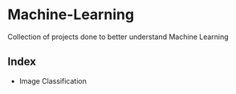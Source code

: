 # Machine-Learning
Collection of projects done to better understand Machine Learning
## Index
- Image Classification 

